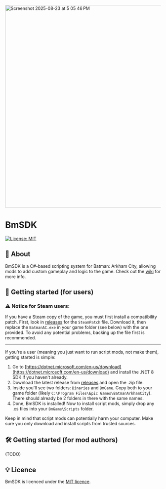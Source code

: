 <img height="656" alt="Screenshot 2025-08-23 at 5 05 46 PM" src="https://github.com/user-attachments/assets/75e1de77-5805-4bde-b25c-ddc9481c49d3" />

# BmSDK
[![License: MIT](https://img.shields.io/badge/License-MIT-green.svg)](LICENSE.md)

## 📖 About
BmSDK is a C#-based scripting system for Batman: Arkham City, allowing mods to add custom gameplay and logic to the game. Check out the [wiki](../../wiki) for more info.

## 🚀 Getting started (for users)

### ⚠️ Notice for Steam users:
If you have a Steam copy of the game, you must first install a compatibility patch. First, look in [releases](../../releases/latest) for the `SteamPatch` file. Download it, then replace the `BatmanAC.exe` in your game folder (see below) with the one provided. To avoid any potential problems, backing up the file first is recommended.

---------------

If you're a user (meaning you just want to run script mods, not make them), getting started is simple:

1. Go to [https://dotnet.microsoft.com/en-us/download](https://dotnet.microsoft.com/en-us/download) and install the .NET 8 SDK if you haven't already.
2. Download the latest release from [releases](../../releases/latest) and open the .zip file.
3. Inside you'll see two folders: `Binaries` and `BmGame`. Copy both to your game folder (likely `C:\Program Files\Epic Games\BatmanArkhamCity`). There should already be 2 folders in there with the same names.
4. Done, BmSDK is installed! Now to install script mods, simply drop any .cs files into your `BmGame\Scripts` folder.

Keep in mind that script mods can potentially harm your computer. Make sure you only download and install scripts from trusted sources.

## 🛠️ Getting started (for mod authors)
(TODO)

## 💡 Licence
BmSDK is licenced under the [MIT licence](LICENSE.md).






